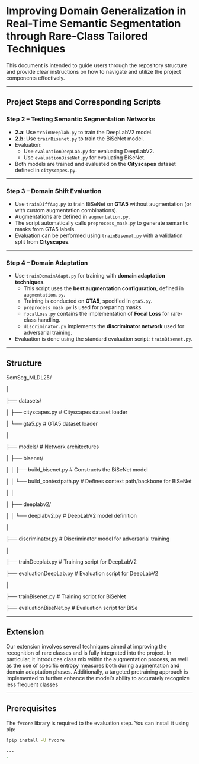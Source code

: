 # Improving Domain Generalization in Real-Time Semantic Segmentation through Rare-Class Tailored Techniques

This document is intended to guide users through the repository structure and provide clear instructions on how to navigate and utilize the project components effectively.

---

## Project Steps and Corresponding Scripts

### **Step 2 – Testing Semantic Segmentation Networks**
- **2.a**: Use `trainDeeplab.py` to train the DeepLabV2 model.
- **2.b**: Use `trainBisenet.py` to train the BiSeNet model.
- Evaluation:
  - Use `evaluationDeepLab.py` for evaluating DeepLabV2.
  - Use `evaluationBiseNet.py` for evaluating BiSeNet.
- Both models are trained and evaluated on the **Cityscapes** dataset defined in `cityscapes.py`.

---

### **Step 3 – Domain Shift Evaluation**
- Use `trainDiffAug.py` to train BiSeNet on **GTA5** without augmentation (or with custom augmentation combinations).
- Augmentations are defined in `augmentation.py`.
- The script automatically calls `preprocess_mask.py` to generate semantic masks from GTA5 labels.
- Evaluation can be performed using `trainBisenet.py` with a validation split from **Cityscapes**.

---

### **Step 4 – Domain Adaptation**
- Use `trainDomainAdapt.py` for training with **domain adaptation techniques**.
  - This script uses the **best augmentation configuration**, defined in `augmentation.py`.
  - Training is conducted on **GTA5**, specified in `gta5.py`.
  - `preprocess_mask.py` is used for preparing masks.
  - `focalLoss.py` contains the implementation of **Focal Loss** for rare-class handling.
  - `discriminator.py` implements the **discriminator network** used for adversarial training.
- Evaluation is done using the standard evaluation script: `trainBisenet.py`.

---
## Structure

SemSeg_MLDL25/

│

├── datasets/ 

│   ├── cityscapes.py               # Cityscapes dataset loader

│   └── gta5.py                     # GTA5 dataset loader

│

├── models/                         # Network architectures

│   ├── bisenet/

│   │   ├── build_bisenet.py        # Constructs the BiSeNet model

│   │   └── build_contextpath.py    # Defines context path/backbone for BiSeNet

│   │

│   ├── deeplabv2/

│   │   └── deeplabv2.py            # DeepLabV2 model definition

│

├── discriminator.py                # Discriminator model for adversarial training

│

├── trainDeeplab.py                 # Training script for DeepLabV2

├── evaluationDeepLab.py            # Evaluation script for DeepLabV2

│

├── trainBisenet.py                 # Training script for BiSeNet

├── evaluationBiseNet.py            # Evaluation script for BiSe

---
## Extension

Our extension involves several techniques aimed at improving the recognition of rare classes and is fully integrated into the project. In particular, it introduces class mix within the augmentation process, as well as the use of specific entropy measures both during augmentation and domain adaptation phases. Additionally, a targeted pretraining approach is implemented to further enhance the model’s ability to accurately recognize less frequent classes

---
## Prerequisites

The `fvcore` library is required to the evaluation step. You can install it using pip:

```bash
!pip install -U fvcore

---
.
